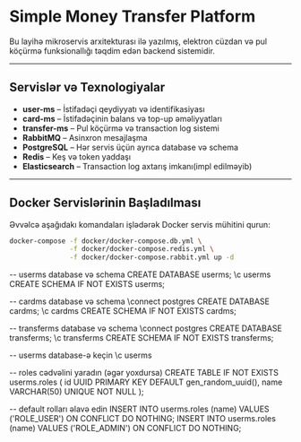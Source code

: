 # Simple Money Transfer Platform

Bu layihə mikroservis arxitekturası ilə yazılmış, elektron cüzdan və pul köçürmə funksionallığı təqdim edən backend sistemidir.

---

## Servislər və Texnologiyalar

- **user-ms** – İstifadəçi qeydiyyatı və identifikasiyası
- **card-ms** – İstifadəçinin balans və top-up əməliyyatları
- **transfer-ms** – Pul köçürmə və transaction log sistemi
- **RabbitMQ** – Asinxron mesajlaşma
- **PostgreSQL** – Hər servis üçün ayrıca database və schema
- **Redis** – Keş və token yaddaşı
- **Elasticsearch** – Transaction log axtarış imkanı(impl edilməyib)

---

## Docker Servislərinin Başladılması

Əvvəlcə aşağıdakı komandaları işlədərək Docker servis mühitini qurun:

```bash
docker-compose -f docker/docker-compose.db.yml \
               -f docker/docker-compose.redis.yml \
               -f docker/docker-compose.rabbit.yml up -d
```

-- userms database və schema
CREATE DATABASE userms;
\c userms
CREATE SCHEMA IF NOT EXISTS userms;

-- cardms database və schema
\connect postgres
CREATE DATABASE cardms;
\c cardms
CREATE SCHEMA IF NOT EXISTS cardms;

-- transferms database və schema
\connect postgres
CREATE DATABASE transferms;
\c transferms
CREATE SCHEMA IF NOT EXISTS transferms;



-- userms database-ə keçin
\c userms

-- roles cədvəlini yaradın (əgər yoxdursa)
CREATE TABLE IF NOT EXISTS userms.roles (
id UUID PRIMARY KEY DEFAULT gen_random_uuid(),
name VARCHAR(50) UNIQUE NOT NULL
);

-- default rolları əlavə edin
INSERT INTO userms.roles (name) VALUES ('ROLE_USER') ON CONFLICT DO NOTHING;
INSERT INTO userms.roles (name) VALUES ('ROLE_ADMIN') ON CONFLICT DO NOTHING;